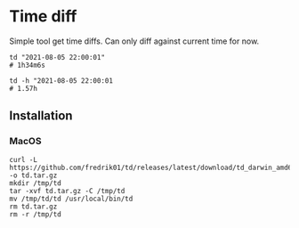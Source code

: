 # Time diff

Simple tool get time diffs. Can only diff against current time for now.

```shell
td "2021-08-05 22:00:01"
# 1h34m6s

td -h "2021-08-05 22:00:01
# 1.57h
```

## Installation

### MacOS

	curl -L https://github.com/fredrik01/td/releases/latest/download/td_darwin_amd64.tar.gz -o td.tar.gz
	mkdir /tmp/td
	tar -xvf td.tar.gz -C /tmp/td
	mv /tmp/td/td /usr/local/bin/td
	rm td.tar.gz
	rm -r /tmp/td
